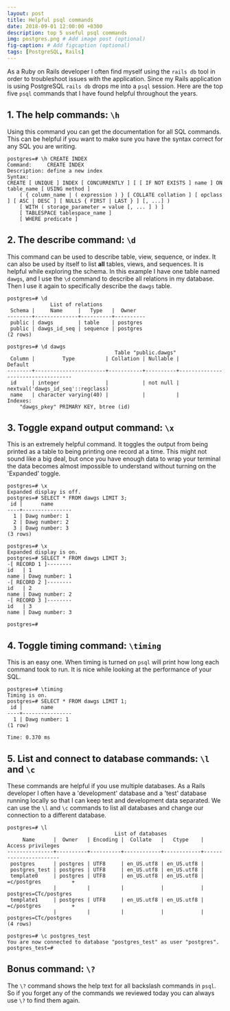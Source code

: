 ```yaml
---
layout: post
title: Helpful psql commands
date: 2018-09-01 12:00:00 +0300
description: top 5 useful psql commands
img: postgres.png # Add image post (optional)
fig-caption: # Add figcaption (optional)
tags: [PostgreSQL, Rails]
---
```


As a Ruby on Rails developer I often find myself using the `rails db` tool in order to troubleshoot issues with the application. Since my Rails application is using PostgreSQL `rails db` drops me into a `psql` session. Here are the top five `psql` commands that I have found helpful throughout the years.

## 1. The help commands: `\h`

Using this command you can get the documentation for all SQL commands. This can be helpful if you want to make sure you have the syntax correct for any SQL you are writing.

```
postgres=# \h CREATE INDEX
Command:     CREATE INDEX
Description: define a new index
Syntax:
CREATE [ UNIQUE ] INDEX [ CONCURRENTLY ] [ [ IF NOT EXISTS ] name ] ON table_name [ USING method ]
    ( { column_name | ( expression ) } [ COLLATE collation ] [ opclass ] [ ASC | DESC ] [ NULLS { FIRST | LAST } ] [, ...] )
    [ WITH ( storage_parameter = value [, ... ] ) ]
    [ TABLESPACE tablespace_name ]
    [ WHERE predicate ]
```

## 2. The describe command: `\d`

This command can be used to describe table, view, sequence, or index. It can also be used by itself to list **all** tables, views, and sequences. It is helpful while exploring the schema. In this example I have one table named `dawgs`, and I use the `\d` command to describe all relations in my database. Then I use it again to specifically describe the `dawgs` table.

```
postgres=# \d
              List of relations
 Schema |     Name     |   Type   |  Owner
--------+--------------+----------+----------
 public | dawgs        | table    | postgres
 public | dawgs_id_seq | sequence | postgres
(2 rows)

postgres=# \d dawgs
                                   Table "public.dawgs"
 Column |         Type          | Collation | Nullable |              Default
--------+-----------------------+-----------+----------+-----------------------------------
 id     | integer               |           | not null | nextval('dawgs_id_seq'::regclass)
 name   | character varying(40) |           |          |
Indexes:
    "dawgs_pkey" PRIMARY KEY, btree (id)
```

## 3. Toggle expand output command: `\x`

This is an extremely helpful command. It toggles the output from being printed as a table to being printing one record at a time. This might not sound like a big deal, but once you have enough data to wrap your terminal the data becomes almost impossible to understand without turning on the 'Expanded' toggle.

```
postgres=# \x
Expanded display is off.
postgres=# SELECT * FROM dawgs LIMIT 3;
 id |      name
----+----------------
  1 | Dawg number: 1
  2 | Dawg number: 2
  3 | Dawg number: 3
(3 rows)

postgres=# \x
Expanded display is on.
postgres=# SELECT * FROM dawgs LIMIT 3;
-[ RECORD 1 ]--------
id   | 1
name | Dawg number: 1
-[ RECORD 2 ]--------
id   | 2
name | Dawg number: 2
-[ RECORD 3 ]--------
id   | 3
name | Dawg number: 3

postgres=#
```

## 4. Toggle timing command: `\timing`

This is an easy one. When timing is turned on `psql` will print how long each command took to run. It is nice while looking at the performance of your SQL.

```
postgres=# \timing
Timing is on.
postgres=# SELECT * FROM dawgs LIMIT 1;
 id |      name
----+----------------
  1 | Dawg number: 1
(1 row)

Time: 0.370 ms
```

## 5. List and connect to database commands: `\l` and `\c`

These commands are helpful if you use multiple databases. As a Rails developer I often have a 'development' database and a 'test' database running locally so that I can keep test and development data separated. We can use the `\l` and `\c` commands to list all databases and change our connection to a different database.

```
postgres=# \l
                                   List of databases
     Name      |  Owner   | Encoding |  Collate   |   Ctype    |   Access privileges
---------------+----------+----------+------------+------------+-----------------------
 postgres      | postgres | UTF8     | en_US.utf8 | en_US.utf8 |
 postgres_test | postgres | UTF8     | en_US.utf8 | en_US.utf8 |
 template0     | postgres | UTF8     | en_US.utf8 | en_US.utf8 | =c/postgres          +
               |          |          |            |            | postgres=CTc/postgres
 template1     | postgres | UTF8     | en_US.utf8 | en_US.utf8 | =c/postgres          +
               |          |          |            |            | postgres=CTc/postgres
(4 rows)

postgres=# \c postgres_test
You are now connected to database "postgres_test" as user "postgres".
postgres_test=#
```

## Bonus command: `\?`

The `\?` command shows the help text for all backslash commands in `psql`. So if you forget any of the commands we reviewed today you can always use `\?` to find them again.
